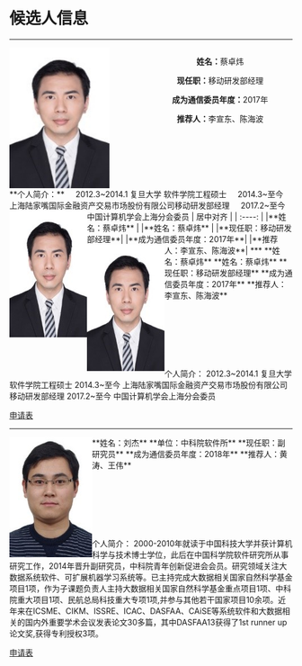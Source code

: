 # 候选人信息
***  
<div id="main" style="width:500px; height:250px; text-aligh:center"">
<div id="left" style="float:left ; width:50%; height:100%;">
<img src="https://raw.githubusercontent.com/lz1159435992/information/master/tester/001.jpg" width= "178" height = "250" align="left"/>
</div>
<div id="center" class="text" style="float:left ; width:50%; height:60%; text-aligh:center">
<p><b>姓名：</b>蔡卓炜</p>
<p><b>现任职：</b>移动研发部经理</p>
<p><b>成为通信委员年度：</b>2017年</p>
<p><b>推荐人：</b>李宣东、陈海波</p> 
</div>
</div>
**个人简介：**  
&nbsp;&nbsp;&nbsp;&nbsp;2012.3~2014.1 复旦大学 软件学院工程硕士  
&nbsp;&nbsp;&nbsp;&nbsp;2014.3~至今 上海陆家嘴国际金融资产交易市场股份有限公司移动研发部经理  
&nbsp;&nbsp;&nbsp;&nbsp;2017.2~至今 中国计算机学会上海分会委员  

<img src="https://raw.githubusercontent.com/lz1159435992/information/master/tester/001.jpg" align="left"/>
| 居中对齐 |  
| :----: |  
|**姓名：蔡卓炜** |  
|**姓名：蔡卓炜** |  
|**现任职：移动研发部经理**|  
|**成为通信委员年度：2017年**|  
|**推荐人：李宣东、陈海波**|  
***

<img src="https://raw.githubusercontent.com/lz1159435992/information/master/tester/001.jpg" align="left"/>
**姓名：蔡卓炜**  
**姓名：蔡卓炜**
**现任职：移动研发部经理**  
**成为通信委员年度：2017年**  
**推荐人：李宣东、陈海波**  
<br/>
<br/>
<br/>
<br/>
<br/>
<br/>
<br/>
<br/>
个人简介：  
  2012.3~2014.1 复旦大学 软件学院工程硕士  
  2014.3~至今 上海陆家嘴国际金融资产交易市场股份有限公司移动研发部经理  
  2017.2~至今 中国计算机学会上海分会委员  

[申请表](https://github.com/lz1159435992/information/blob/master/tester/001.doc)

***
<img src="https://raw.githubusercontent.com/lz1159435992/information/master/tester/002.jpg" align="left"/>
**姓名：刘杰**  
**单位：中科院软件所**  
**现任职：副研究员**  
**成为通信委员年度：2018年**  
**推荐人：黄涛、王伟**  
<br/>
<br/>
<br/>
<br/>
<br/>
<br/>
<br/>
<br/>
个人简介：  
  2000-2010年就读于中国科技大学并获计算机科学与技术博士学位，此后在中国科学院软件研究所从事研究工作，2014年晋升副研究员，中科院青年创新促进会会员。研究领域关注大数据系统软件、可扩展机器学习系统等。已主持完成大数据相关国家自然科学基金项目1项，作为子课题负责人主持大数据相关国家自然科学基金重点项目1项、中科院重大项目1项、民航总局科技重大专项1项,并参与其他若干国家项目10余项。近年来在ICSME、CIKM、ISSRE、ICAC、DASFAA、CAiSE等系统软件和大数据相关的国内外重要学术会议发表论文30多篇，其中DASFAA13获得了1st runner up论文奖,获得专利授权3项。


[申请表](https://github.com/lz1159435992/information/blob/master/tester/001.doc)
<style>
        .text {
            text-align: center
        }
    </style>
